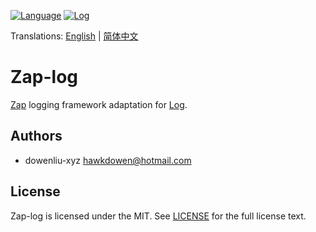 [![Language](https://img.shields.io/badge/Language-Go-blue.svg)](https://golang.org/)
[![Log](https://github.com/go-kita/zap-log/actions/workflows/log.ci.yaml/badge.svg)](https://github.com/go-kita/zap-log/actions/workflows/log.ci.yaml)

Translations: [English](README.md) | [简体中文](README.zh_CN.md)

# Zap-log

[Zap](https://github.com/uber-go/zap) logging framework adaptation for [Log](https://github.com/go-kita/log).

## Authors
- dowenliu-xyz <hawkdowen@hotmail.com>

## License
Zap-log is licensed under the MIT.
See [LICENSE](LICENSE) for the full license text.